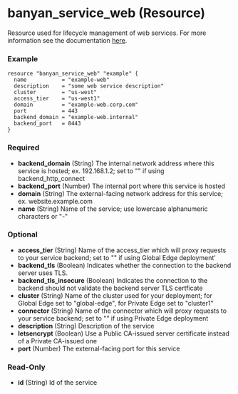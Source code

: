 # banyan_service_web (Resource)

Resource used for lifecycle management of web services. For more information see the documentation [here](https://docs.banyansecurity.io/docs/feature-guides/hosted-websites/).

### Example
```hcl
resource "banyan_service_web" "example" {
  name           = "example-web"
  description    = "some web service description"
  cluster        = "us-west"
  access_tier    = "us-west1"
  domain         = "example-web.corp.com"
  port           = 443
  backend_domain = "example-web.internal"
  backend_port   = 8443
}
```

### Required

- **backend_domain** (String) The internal network address where this service is hosted; ex. 192.168.1.2; set to "" if using backend_http_connect
- **backend_port** (Number) The internal port where this service is hosted
- **domain** (String) The external-facing network address for this service; ex. website.example.com
- **name** (String) Name of the service; use lowercase alphanumeric characters or "-"

### Optional

- **access_tier** (String) Name of the access_tier which will proxy requests to your service backend; set to "" if using Global Edge deployment'
- **backend_tls** (Boolean) Indicates whether the connection to the backend server uses TLS.
- **backend_tls_insecure** (Boolean) Indicates the connection to the backend should not validate the backend server TLS certficate
- **cluster** (String) Name of the cluster used for your deployment; for Global Edge set to "global-edge", for Private Edge set to "cluster1"
- **connector** (String) Name of the connector which will proxy requests to your service backend; set to "" if using Private Edge deployment
- **description** (String) Description of the service
- **letsencrypt** (Boolean) Use a Public CA-issued server certificate instead of a Private CA-issued one
- **port** (Number) The external-facing port for this service

### Read-Only

- **id** (String) Id of the service
